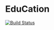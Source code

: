 # EduCation
[![Build Status](https://travis-ci.com/travis-ci/travis-web.svg?branch=master)](https://travis-ci.com/travis-ci/travis-web)
